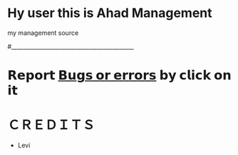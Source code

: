 # Hy user this is Ahad Management
my management source

#___________________________________________

# 𝗥𝗲𝗽𝗼𝗿𝘁 [𝗕𝘂𝗴𝘀 𝗼𝗿 𝗲𝗿𝗿𝗼𝗿𝘀](https://t.me/betluckers) 𝗯𝘆 𝗰𝗹𝗶𝗰𝗸 𝗼𝗻 𝗶𝘁

# ＣＲＥＤＩＴＳ
- Levi

